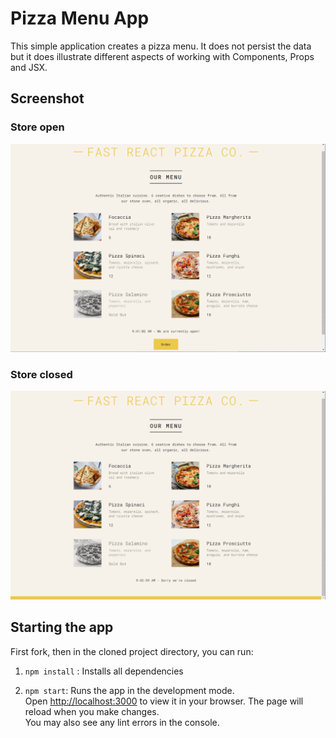 # Pizza Menu App
This simple application creates a pizza menu. It does not persist the data but it does illustrate different aspects of working with Components, Props and JSX. 

## Screenshot
### Store open 
![Store open](docs/open.png 'Store open')
### Store closed
![Store closed](docs/closed.png 'Store closed')

## Starting the app
First fork, then in the cloned project directory, you can run:

1. `npm install` : Installs all dependencies

2. `npm start`: Runs the app in the development mode.\
Open [http://localhost:3000](http://localhost:3000) to view it in your browser. The page will reload when you make changes.\
You may also see any lint errors in the console.